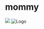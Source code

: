 
# mommy


![](https://media.tenor.com/zPQhG0PAIEkAAAAC/rollin-down-in-the-deep.gif)
![Logo](https://i.ibb.co/Hg26KbY/sspos-wallpaper.jpg)

